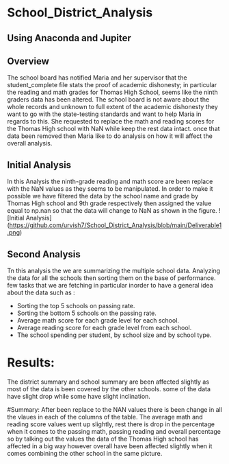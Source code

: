 # School_District_Analysis
## Using Anaconda and Jupiter

## Overview  
The school board has notified Maria and her supervisor that the student_complete file stats the proof of academic dishonesty; in particular the reading and math grades for Thomas High School, seems like the ninth graders data has been altered. 
The school board is not aware about the whole records and unknown to full extent of the academic dishonesty they want to go with the state-testing standards and want to help Maria in regards to this. She requested to replace the math and reading scores for the Thomas High school with NaN while keep the rest data intact. once that data been removed then Maria like to do analysis on how it will affect the overall analysis.

## Initial Analysis
  In this Analysis the ninth-grade reading and math score are been replace with the NaN values as they seems to be manipulated. In order to make it possible we have filtered the data by the school name and grade by Thomas High school and 9th grade respectively then assigned the value equal to np.nan so that the data will change to NaN as shown in the figure.
   ![Initial Analysis] (https://github.com/urvish7/School_District_Analysis/blob/main/Deliverable1.png)
   
   
 ## Second Analysis 
  Tn this analysis the we are summarizing the multiple school data. Analyzing the data for all the schools then sorting them on the base of performance. few tasks that we are fetching in particular inorder to have a general idea about the data such as :
- Sorting the top 5 schools on passing rate.
- Sorting the bottom 5 schools on the passing rate.
- Average math score for each grade level for each school.
- Average reading score for each grade level from each school.
- The school spending per student, by school size and by school type.

# Results:
   The district summary and school summary are been affected slightly as most of the data is been covered by the other schools. some of the data have slight drop while some have slight inclination.
   
   
#Summary:
 After been replace to the NAN values there is been change in all the vlaues in each of the columns of the table. The average math and reading score values went up slightly, rest there is drop in the percentage when it comes to the passing math, passing reading and overall percentage so by talking out the values the data of the Thomas High school has affected in a big way however overall have been affected slightly when it comes combining the other school in the same picture.
